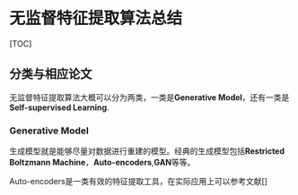 # 无监督特征提取算法总结

[TOC]

## 分类与相应论文

无监督特征提取算法大概可以分为两类，一类是**Generative Model**，还有一类是**Self-supervised Learning**.

### Generative Model

生成模型就是能够尽量对数据进行重建的模型。经典的生成模型包括**Restricted Boltzmann Machine**，**Auto-encoders**,**GAN**等等。

Auto-encoders是一类有效的特征提取工具，在实际应用上可以参考文献[]